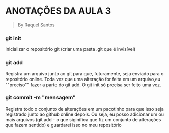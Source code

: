 # ANOTAÇÕES DA AULA 3
> By Raquel Santos

### git init
Inicializar o repositório git (criar uma pasta .git que é invisível)

### git add 
Registra um arquivo junto ao git para que, futuramente, seja enviado para o repositório online. Toda vez que uma alteração for feita em um arquivo,eu ""preciso"" fazer a parte do git add. O git init só precisa ser feito uma vez. 

### git commit -m "mensagem"
Registra todo o conjunto de alterações em um pacotinho para que isso seja registrado junto ao github online depois. Ou seja, eu posso adicionar um ou mais arquivos (git add - o que siginifica que fiz um conjunto de alterações que fazem sentido) e guardarei isso no meu repositório 